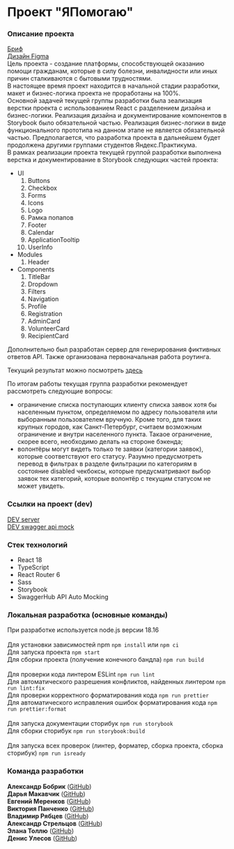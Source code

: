 # Проект "ЯПомогаю"

### Описание проекта

[Бриф](https://www.notion.so/3-9-4fb37047c4064717973bd79ab22a79b0)<br>
[Дизайн Figma](<https://www.figma.com/file/xYLbl9kLmcAwYCbAhCFMCy/%D0%AF%D0%9F%D0%BE%D0%BC%D0%BE%D0%B3%D0%B0%D1%8E-(Web)?type=design&node-id=179%3A1699&t=HpHfl6XqdAYSkylY-1>)  
Цель проекта - создание платформы, способствующей оказанию помощи гражданам, которые в силу
болезни, инвалидности или иных причин сталкиваются с бытовыми трудностями.  
В настоящее время проект находится в начальной стадии разработки, макет и бизнес-логика проекта не проработаны на 100%.  
Основной задачей текущей группы разработки была зеализация верстки проекта с использованием React с разделением дизайна и бизнес-логики. Реализация дизайна и документирование компонентов в Storybook было обязательной частью. Реализация бизнес-логики в виде функционального прототипа на данном этапе не является обязательной частью. Предполагается, что разработка проекта в дальнейшем будет продолжена другими группами студентов Яндекс.Практикума.  
В рамках реализации проекта текущей группой разработки выполнена верстка и документирование в Storybook следующих частей проекта:

- UI
  1. Buttons
  2. Checkbox
  3. Forms
  4. Icons
  5. Logo
  6. Рамка попапов
  7. Footer
  8. Calendar
  9. ApplicationTooltip
  10. UserInfo
- Modules
  1. Header
- Components
  1. TitleBar
  2. Dropdown
  3. Filters
  4. Navigation
  5. Profile
  6. Registration
  7. AdminCard
  8. VolunteerCard
  9. RecipientCard

Дополнительно был разработан сервер для генерирования фиктивных ответов API. Также организована первоначальная работа роутинга.

Текущий результат можно посмотреть [здесь](https://alexanderstreltsov.github.io/IHelp/)

По итогам работы текущая группа разработки рекомендует рассмотреть следующие вопросы:

- ограничение списка поступающих клиенту списка заявок хотя бы населенным пунктом, определяемом по адресу пользователя или выборанным пользователем вручную. Кроме того, для таких крупных городов, как Санкт-Петербург, считаем возможным ограничение и внутри населенного пункта. Такаое ограничение, скорее всего, необходимо делать на стороне бэкенда;
- волонтёры могут видеть только те заявки (категории заявок), которые соответствуют его статусу. Разумно предусмотреть перевод в фильтрах в разделе фильтрации по категориям в состояние disabled чекбоксы, которые предусматривают выбор заявок тех категорий, которые волонтёр с текущим статусом не может увидеть.

### Ссылки на проект (dev)

[DEV server](https://alexanderstreltsov.github.io/IHelp)<br>
[DEV swagger api mock](https://app.swaggerhub.com/apis/WEB77_1/IHelp/1.1.0)

### Стек технологий

- React 18
- TypeScript
- React Router 6
- Sass
- Storybook
- SwaggerHub API Auto Mocking

### Локальная разработка (основные команды)

При разработке используется node.js версии 18.16<br><br>
Для установки зависимостей npm `npm install` или `npm ci` <br>
Для запуска проекта `npm start`<br>
Для сборки проекта (получение конечного бандла) `npm run build`<br><br>
Для проверки кода линтером ESLint `npm run lint`<br>
Для автоматического разрешения конфликтов, найденных линтером `npm run lint:fix`<br>
Для проверки корректного форматирования кода `npm run prettier`<br>
Для автоматического исправления ошибок форматирования кода `npm run prettier:format`<br><br>
Для запуска документации сторибук `npm run storybook`<br>
Для сборки сторибук `npm run storybook:build`<br><br>
Для запуска всех проверок (линтер, форматер, сборка проекта, сборка сторибук) `npm run isready`

### Команда разработки

**Александр Бобрик** ([GitHub](https://github.com/BobrikAU))<br>
**Дарья Макавчик** ([GitHub](https://github.com/daryamakavchik))<br>
**Евгений Меренков** ([GitHub](https://github.com/emerenkov))<br>
**Виктория Панченко** ([GitHub](https://github.com/levvic))<br>
**Владимир Рябцев** ([GitHub](https://github.com/vierim))<br>
**Александр Стрельцов** ([GitHub](https://github.com/AlexanderStreltsov))<br>
**Элана Толлю** ([GitHub](https://github.com/elana-tollu))<br>
**Денис Улесов** ([GitHub](https://github.com/denis-ttk-1975))

